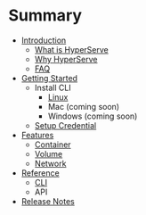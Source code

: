 # Summary

* [Introduction](README.md)
   * [What is HyperServe](what_is_hyperserve.md)
   * [Why HyperServe](why_hyperserve.md)
   * [FAQ](faq.md)
* [Getting Started](getting_started.md)
   * Install CLI
       * [Linux](linux.md)
       * Mac (coming soon)
       * Windows (coming soon)
   * [Setup Credential](setup_credential.md)
* [Features](features.md)
   * [Container](container.md)
   * [Volume](volume.md)
   * [Network](network.md)
* [Reference](reference.md)
   * [CLI](cli.md)
   * API
* [Release Notes](release_notes.md)

